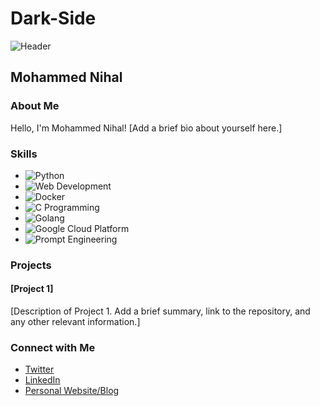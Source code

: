 # Dark-Side
![Header](https://www.wallpaperflare.com/matrix-computer-desktop-backgrounds-pattern-green-color-full-frame-wallpaper-rngu)
## Mohammed Nihal

### About Me

Hello, I'm Mohammed Nihal! [Add a brief bio about yourself here.]

### Skills

- ![Python](https://img.shields.io/badge/Python-3776AB?style=for-the-badge&logo=python&logoColor=white)
- ![Web Development](https://img.shields.io/badge/Web_Development-61DAFB?style=for-the-badge&logo=html5&logoColor=white)
- ![Docker](https://img.shields.io/badge/Docker-2496ED?style=for-the-badge&logo=docker&logoColor=white)
- ![C Programming](https://img.shields.io/badge/C-00599C?style=for-the-badge&logo=c&logoColor=white)
- ![Golang](https://img.shields.io/badge/Go-00ADD8?style=for-the-badge&logo=go&logoColor=white)
- ![Google Cloud Platform](https://img.shields.io/badge/GCP-4285F4?style=for-the-badge&logo=google-cloud&logoColor=white)
- ![Prompt Engineering](https://img.shields.io/badge/Prompt_Engineering-4EAA25?style=for-the-badge&logo=powershell&logoColor=white)

### Projects

#### [Project 1]

[Description of Project 1. Add a brief summary, link to the repository, and any other relevant information.]

### Connect with Me

- [Twitter](https://twitter.com/yourusername)
- [LinkedIn](https://linkedin.com/in/yourusername)
- [Personal Website/Blog](https://yourwebsite.com)
